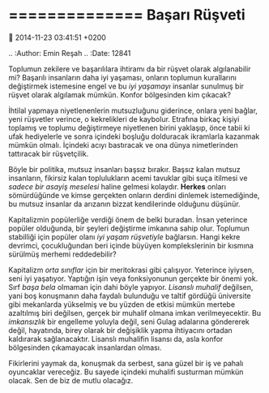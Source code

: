 ==============
Başarı Rüşveti
==============

:date: 2014-11-23 03:41:51 +0200

.. :Author: Emin Reşah
.. :Date:   12841

Toplumun zekilere ve başarılılara ihtiramı da bir rüşvet olarak
algılanabilir mi? Başarılı insanların daha iyi yaşaması, onların
toplumun kurallarını değiştirmek istemesine engel ve bu *iyi yaşamayı*
insanlar sunulmuş bir rüşvet olarak algılamak mümkün. Konfor bölgesinden
kim çıkacak?

İhtilal yapmaya niyetlenenlerin mutsuzluğunu giderince, onlara yeni
bağlar, yeni rüşvetler verince, o kekrelikleri de kaybolur. Etrafına
birkaç kişiyi toplamış ve toplumu değiştirmeye niyetlenen birini
yaklaşıp, önce tabii ki ufak hediyelerle ve sonra içindeki boşluğu
dolduracak ikramlarla kazanmak mümkün olmalı. İçindeki acıyı bastıracak
ve ona dünya nimetlerinden tattıracak bir rüşvetçilik.

Böyle bir politika, mutsuz insanları başsız bırakır. Başsız kalan mutsuz
insanların, fikirsiz kalan toplulukların acemi tavuklar gibi suça
itilmesi ve *sadece bir asayiş meselesi* haline gelmesi kolaydır.
**Herkes** onları sömürdüğünde ve kimse gerçekten onların derdini
dinlemek istemediğinde, bu mutsuz insanlar da arızanın bizzat
kendilerinde olduğunu düşünür.

Kapitalizmin popülerliğe verdiği önem de belki buradan. İnsan yeterince
popüler olduğunda, bir şeyleri değiştirme imkanına sahip olur. Toplumun
stabilliği için popüler olanı *iyi yaşam rüşvetiyle* bağlarsın. Hangi
kekre devrimci, çocukluğundan beri içinde büyüyen komplekslerinin bir
kısmına sürülmüş merhemi reddedebilir?

Kapitalizm *orta sınıflar* için bir meritokrasi gibi çalışıyor.
Yeterince iyiysen, seni iyi yaşatıyor. Yaptığın işin veya fonksiyonunun
gerçekte bir önemi yok. Sırf *başa bela* olmaman için dahi böyle
yapıyor. *Lisanslı muhalif* değilsen, yani boş konuşmanın daha faydalı
bulunduğu ve taltif gördüğü üniversite gibi mekanlarda yükselmiş ve bu
yüzden de etkisi mümkün mertebe azaltılmış biri değilsen, gerçek bir
muhalif olmana imkan verilmeyecektir. Bu *imkansızlık* bir engelleme
yoluyla değil, seni Gulag adalarına göndererek değil, hayatında, birey
olarak bir değişiklik yapma ihtiyacını ortadan kaldırarak sağlanacaktır.
Lisanslı muhalifin lisansı da, asla konfor bölgesinden çıkamayacak
insanlardan olması.

Fikirlerini yaymak da, konuşmak da serbest, sana güzel bir iş ve pahalı
oyuncaklar vereceğiz. Bu sayede içindeki muhalifi susturman mümkün
olacak. Sen de biz de mutlu olacağız.
